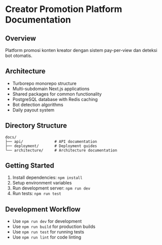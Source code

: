 # Creator Promotion Platform Documentation

## Overview

Platform promosi konten kreator dengan sistem pay-per-view dan deteksi bot otomatis.

## Architecture

- Turborepo monorepo structure
- Multi-subdomain Next.js applications
- Shared packages for common functionality
- PostgreSQL database with Redis caching
- Bot detection algorithms
- Daily payout system

## Directory Structure

```
docs/
├── api/              # API documentation
├── deployment/       # Deployment guides
└── architecture/     # Architecture documentation
```

## Getting Started

1. Install dependencies: `npm install`
2. Setup environment variables
3. Run development server: `npm run dev`
4. Run tests: `npm run test`

## Development Workflow

- Use `npm run dev` for development
- Use `npm run build` for production builds
- Use `npm run test` for running tests
- Use `npm run lint` for code linting

